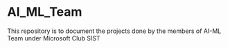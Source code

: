 # AI_ML_Team
This repository is to document the projects done by the members of AI-ML Team under Microsoft Club SIST
